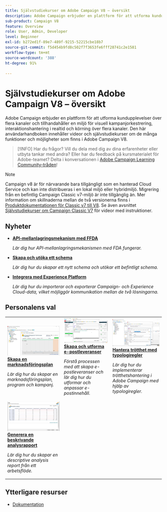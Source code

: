 ```yaml
---
title: Självstudiekurser om Adobe Campaign V8 – översikt
description: Adobe Campaign erbjuder en plattform för att utforma kundupplevelser över flera kanaler och tillhandahåller en miljö för visuell kampanjorkestrering, interaktionshantering i realtid och körning över flera kanaler. Den här användarhandboken innehåller videor och självstudiekurser om de många funktioner och möjligheter som finns i Adobe Campaign Standard.
sub-product: Campaign V8
feature: Overview
role: User, Admin, Developer
level: Beginner
exl-id: b272ed1f-89e7-489f-9215-52215cbe18b7
source-git-commit: f5d454b9fd8c502f7f3653fe6fff28741c2e1581
workflow-type: tm+mt
source-wordcount: '388'
ht-degree: 91%

---
```


# Självstudiekurser om Adobe Campaign V8 – översikt

Adobe Campaign erbjuder en plattform för att utforma kundupplevelser över flera kanaler och tillhandahåller en miljö för visuell kampanjorkestrering, interaktionshantering i realtid och körning över flera kanaler. Den här användarhandboken innehåller videor och självstudiekurser om de många funktioner och möjligheter som finns i Adobe Campaign V8.

>[!INFO]
> Har du frågor? Vill du dela med dig av dina erfarenheter eller utbyta tankar med andra? Eller har du feedback på kursmaterialet för Adobe-teamet? Delta i konversationen i [Adobe Campaign Learning Community-tråden](https://experienceleaguecommunities.adobe.com/t5/adobe-campaign-classic/join-the-discussion-around-adobe-campaign-learning/td-p/419096)!

>[!NOTE]
> Campaign v8 är för närvarande bara tillgängligt som en hanterad Cloud Service och kan inte distribueras i en lokal miljö eller hybridmiljö. Migrering från en befintlig Campaign Classic v7-miljö är inte tillgänglig än.
>Mer information om skillnaderna mellan de två versionerna finns i [Produktdokumentationen för Classic v7 till V8](https://experienceleague.adobe.com/docs/campaign/campaign-v8/start/capability-matrix.html?lang=sv). Se även avsnittet [Självstudiekurser om Campaign Classic V7](https://experienceleague.adobe.com/docs/campaign-classic-learn/tutorials/overview.html?lang=sv) för videor med instruktioner.

## Nyheter

* **[API-mellanlagringsmekanism med FFDA](/help/data-management/api-staging-mechanism.md)**

   *Lär dig hur API-mellanlagringsmekanismen med FDA fungerar.*

* **[Skapa och utöka ett schema](/help/data-management/create-and-extend-a-schema.md)**

   *Lär dig hur du skapar ett nytt schema och utökar ett befintligt schema.*

* **[Integrera med Experience Platform](https://experienceleague.adobe.com/docs/campaign-learn/integrate-with-experience-platform/overview.htmll?lang=sv)**

   *Lär dig hur du importerar och exporterar Campaign- och Experience Cloud-data, vilket möjliggör kommunikation mellan de två lösningarna.*


## Personalens val

<table>
<tr>
  <td>
    <a href="/help/get-started/create-a-marketing-plan-programs-and-campaigns.md">
      <img alt="Skapa en marknadsföringsplan, program och kampanjer (video)" src="./assets/333810.jpg"/>
    </a>
    <div>
      <a href="/help/get-started/create-a-marketing-plan-programs-and-campaigns.md">
    <strong>Skapa en marknadsföringsplan</strong>
    </a>
    </div>
    <p>
    <em>Lär dig hur du skapar en marknadsföringsplan, program och kampanj.</em>
    <p>
  </td>
   <td>
    <a href="./content-creation/create-and-design-email-deliveries.md">
      <img alt="Skapa och utforma e-postleveranser (video)" src="./assets/333476.jpg" />
    </a>
    <div>
      <a href="./content-creation/create-and-design-email-deliveries.md">
    <strong>Skapa och utforma e-postleveranser</strong>
    </a>
    </div> 
    <p>
    <em>Förstå processen med att skapa e-postleveranser och lär dig hur du utformar och anpassar e-postinnehåll.
</em>
    <p>
  </td>
  <td>
    <a href="./send-messages/fatigue-management/typology-rules-for-fatigue-management.md">
      <img alt="Hantera trötthet med typologiregler (video)" src="./assets/333787.jpg" />
    </a>
    <div>
      <a href="./send-messages/fatigue-management/typology-rules-for-fatigue-management.md">
    <strong>Hantera trötthet med typologiregler</strong>
    </a>
    </div>
    <p>
    <em>Lär dig hur du implementerar trötthetshantering i Adobe Campaign med hjälp av typologiregler. </em>
    <p>
  </td>
</tr>
<tr>
</td>
  <td>
    <a href="./reporting/generate-a-descriptive-analysis-report.md">
      <img alt="Generera en beskrivande analysrapport" src="./assets/333994.jpg" />
    </a>
    <div>
      <a href="./reporting/generate-a-descriptive-analysis-report.md">
    <strong>Generera en beskrivande analysrapport</strong>
    </a>
    </div>
    <p>
    <em>Lär dig hur du skapar en descriptive analysis report från ett arbetsflöde.</em>
    <p>
  </td>

</table>

## Ytterligare resurser

* [Dokumentation](https://experienceleague.adobe.com/docs/campaign-v8.html?lang=sv)

